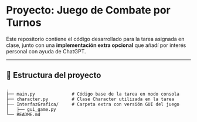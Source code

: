 # Proyecto: Juego de Combate por Turnos

Este repositorio contiene el código desarrollado para la tarea asignada en clase, junto con una **implementación extra opcional** que añadí por interés personal con ayuda de ChatGPT.  

---

## 📂 Estructura del proyecto

```plaintext
.
├── main.py              # Código base de la tarea en modo consola
├── character.py         # Clase Character utilizada en la tarea
├── InterfazGrafica/     # Carpeta extra con versión GUI del juego
│   ├── gui_game.py
└── README.md

